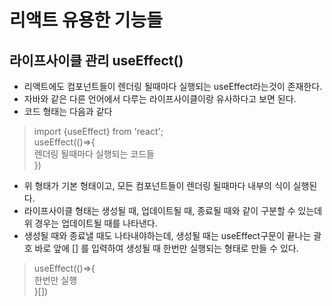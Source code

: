 # 리액트 유용한 기능들

## 라이프사이클 관리 useEffect()
- 리액트에도 컴포넌트들이 렌더링 될때마다 실행되는 useEffect라는것이 존재한다.
- 자바와 같은 다른 언어에서 다루는 라이프사이클이랑 유사하다고 보면 된다.
- 코드 형태는 다음과 같다
> import {useEffect} from 'react';  
useEffect(()=>{  
    렌더링 될때마다 실행되는 코드들  
})  

- 위 형태가 기본 형태이고, 모든 컴포넌트들이 렌더링 될때마다 내부의 식이 실행된다.
- 라이프사이클 형태는 생성될 때, 업데이트될 때, 종료될 때와 같이 구분할 수 있는데 위 경우는 업데이트될 때를 나타낸다.
- 생성될 때와 종료낼 때도 나타내야하는데, 생성될 때는 useEffect구문이 끝나는 괄호 바로 앞에 [] 를 입력하여 생성될 때 한번만 실행되는 형태로 만들 수 있다.
> useEffect(()=>{  
    한번만 실행  
}[])  
